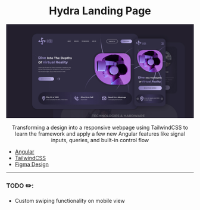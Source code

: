 <h1 align=center>Hydra Landing Page</h1>


[<img src="public/readme.png">](https://github.com/EvaldasP)
<p align=center>Transforming a design into a responsive webpage using TailwindCSS to learn the framework and apply a few new Angular features like signal inputs, queries, and built-in control flow</p>

- [Angular](https://angular.dev/)
- [TailwindCSS](https://tailwindcss.com/)
- [Figma Design](https://www.figma.com/community/file/1196146735025729739/hydra-landing-page?searchSessionId=ly4jjiix-eo9z46kf75w)

___

 ### TODO :pencil2::

- Custom swiping functionality on mobile view

